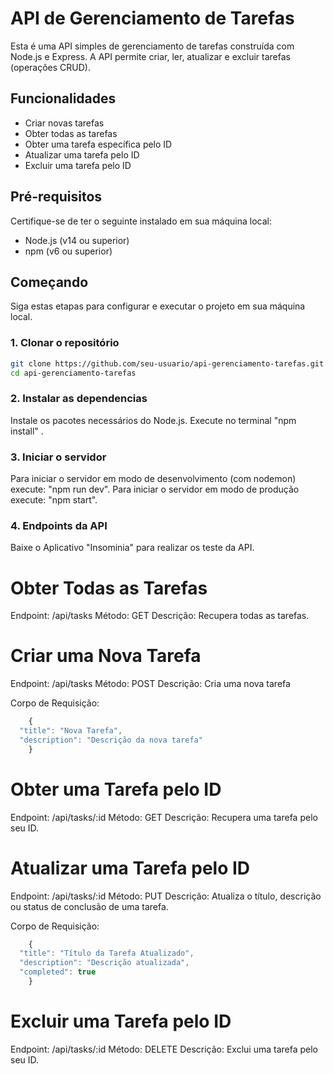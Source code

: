 # API de Gerenciamento de Tarefas

Esta é uma API simples de gerenciamento de tarefas construída com Node.js e Express. A API permite criar, ler, atualizar e excluir tarefas (operações CRUD).

## Funcionalidades

- Criar novas tarefas
- Obter todas as tarefas
- Obter uma tarefa específica pelo ID
- Atualizar uma tarefa pelo ID
- Excluir uma tarefa pelo ID

## Pré-requisitos

Certifique-se de ter o seguinte instalado em sua máquina local:

- Node.js (v14 ou superior)
- npm (v6 ou superior)

## Começando

Siga estas etapas para configurar e executar o projeto em sua máquina local.

### 1. Clonar o repositório

```bash
git clone https://github.com/seu-usuario/api-gerenciamento-tarefas.git
cd api-gerenciamento-tarefas
```

### 2. Instalar as dependencias

Instale os pacotes necessários do Node.js. Execute no terminal "npm install" .

### 3. Iniciar o servidor

Para iniciar o servidor em modo de desenvolvimento (com nodemon) execute: "npm run dev".
Para iniciar o servidor em modo de produção execute: "npm start".

### 4. Endpoints da API

Baixe o Aplicativo "Insominia" para realizar os teste da API.

# Obter Todas as Tarefas

Endpoint: /api/tasks
Método: GET
Descrição: Recupera todas as tarefas.

# Criar uma Nova Tarefa

Endpoint: /api/tasks
Método: POST
Descrição: Cria uma nova tarefa

Corpo de Requisição:
```js
    {
  "title": "Nova Tarefa",
  "description": "Descrição da nova tarefa"
    }
```

# Obter uma Tarefa pelo ID

Endpoint: /api/tasks/:id
Método: GET
Descrição: Recupera uma tarefa pelo seu ID.

# Atualizar uma Tarefa pelo ID

Endpoint: /api/tasks/:id
Método: PUT
Descrição: Atualiza o título, descrição ou status de conclusão de uma tarefa.

Corpo de Requisição:
```js
    {
  "title": "Título da Tarefa Atualizado",
  "description": "Descrição atualizada",
  "completed": true
    }
```

# Excluir uma Tarefa pelo ID

Endpoint: /api/tasks/:id
Método: DELETE
Descrição: Exclui uma tarefa pelo seu ID.

